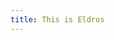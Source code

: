 ```yaml
---
title: This is Eldros
---
```


<div id="map" style="width: 100%; height: 600px; z-index: 0;"></div>

 <link rel="stylesheet" href="https://unpkg.com/leaflet@1.9.4/dist/leaflet.css"
     integrity="sha256-p4NxAoJBhIIN+hmNHrzRCf9tD/miZyoHS5obTRR9BMY="
     crossorigin=""/>
 <script src="https://unpkg.com/leaflet@1.9.4/dist/leaflet.js"
     integrity="sha256-20nQCchB9co0qIjJZRGuk2/Z9VM+kNiyxNV1lvTlZBo="
     crossorigin=""></script>

<script>
    var map = L.map('map', {
        crs: L.CRS.Simple,  // Use a simple CRS since we're not using a real map
        minZoom: -1.5,  // Allows zooming out to see the whole image
        zoomSnap: 0.1,  // Smoother zoom steps
        zoomDelta: 0.25,  // Smaller zoom increments
        zoomAnimation: true  // Enable smooth zoom transitions
    }).setView([0, 0], 0);

    var imageUrl = '/Imagefolder/NaturmitGrenzen.png';  // Path to your image
    var imageBounds = [[0, 0], [1800, 2400]];  // Adjust these bounds as needed

    L.imageOverlay(imageUrl, imageBounds).addTo(map);
	
    map.fitBounds(imageBounds);  // Zooms and pans the map to fit the image exactly

    // Add a click event to the map
    map.on('click', function(e) {
        var latlng = e.latlng; // Get the latitude and longitude of the click
        var popupContent = `Coordinates: ${latlng.lat.toFixed(2)}, ${latlng.lng.toFixed(2)}`;
        
        // Create a popup at the click location
        L.popup()
            .setLatLng(latlng) // Set the position of the popup
            .setContent(popupContent) // Set the content of the popup
            .openOn(map); // Open the popup on the map
    });

	
    //Markericons:

	var DynastyIcon = L.icon({
	    iconUrl: '/Imagefolder/IconsMap/Dynastyicon.png',
	    iconSize: [30, 30],
	    iconAnchor: [15, 30],
	    popupAnchor: [-3, -38]
	});
	
	var NationIcon = L.icon({
	    iconUrl: '/Imagefolder/IconsMap/Nationicon.png',
	    iconSize: [30, 30],
	    iconAnchor: [15, 30],
	    popupAnchor: [-3, -38]
	});
	
	var CountryIcon = L.icon({
	    iconUrl: '/Imagefolder/IconsMap/Countryicon.png',
	    iconSize: [30, 30],
	    iconAnchor: [15, 30],
	    popupAnchor: [-3, -38]
	});
	
	var CityIcon = L.icon({
	    iconUrl: '/Imagefolder/IconsMap/Cityicon.png',
	    iconSize: [30, 30],
	    iconAnchor: [15, 30],
	    popupAnchor: [-3, -38]
	});
	
	var AußenIcon = L.icon({
	    iconUrl: '/Imagefolder/IconsMap/Außenbereichicon.png',
	    iconSize: [30, 30],
	    iconAnchor: [15, 30],
	    popupAnchor: [-3, -38]
	});
	
	var ContinentIcon = L.icon({
	    iconUrl: '/Imagefolder/IconsMap/continenticon.png',
	    iconSize: [30, 30],
	    iconAnchor: [15, 30],
	    popupAnchor: [-3, -38]
	});
	
	var IslandIcon = L.icon({
	    iconUrl: '/Imagefolder/IconsMap/Islandicon.png',
	    iconSize: [30, 30],
	    iconAnchor: [15, 30],
	    popupAnchor: [-3, -38]
	});
	
	var WildIcon = L.icon({
	    iconUrl: '/Imagefolder/IconsMap/Wildnissicon.png',
	    iconSize: [30, 30],
	    iconAnchor: [15, 30],
	    popupAnchor: [-3, -38]
	});
	
	
	//Marker
	//Dynasties
    L.marker([957.32, 546.65], { icon: NationIcon }).addTo(map)
        .bindPopup('Valoria');

    L.marker([612.11, 787.07], { icon: NationIcon }).addTo(map)
        .bindPopup('Tharradur');
		
    L.marker([772.94, 990.14], { icon: NationIcon }).addTo(map)
        .bindPopup('Stormhall');
		
    L.marker([1142.51, 1504.29], { icon: NationIcon }).addTo(map)
        .bindPopup('Aetheria');
		
    L.marker([353.00, 1489.67], { icon: NationIcon }).addTo(map)
        .bindPopup('Elarian');
		
    L.marker([514.64, 1916.92], { icon: NationIcon }).addTo(map)
        .bindPopup('Arvendell');
		
	//Größere Länder
    L.marker([1574.63, 830.12], { icon: CountryIcon }).addTo(map)
        .bindPopup('Aurora');
		
    L.marker([1162.82, 864.24], { icon: CountryIcon }).addTo(map)
        .bindPopup('Faelan');
		
    L.marker([1056.42, 908.10], { icon: CountryIcon }).addTo(map)
        .bindPopup('Altrea');
		
    L.marker([724.30, 850.50], { icon: CountryIcon }).addTo(map)
        .bindPopup('Marundar');
		
    L.marker([595.80, 883.00], { icon: CountryIcon }).addTo(map)
        .bindPopup('Nebelheim');
		
    L.marker([837.17, 1521.45], { icon: CountryIcon }).addTo(map)
        .bindPopup('Zalira');
		
    L.marker([1024.77, 1673.56], { icon: CountryIcon }).addTo(map)
        .bindPopup('Silvershore');

</script>
